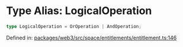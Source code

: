 # Type Alias: LogicalOperation

```ts
type LogicalOperation = OrOperation | AndOperation;
```

Defined in: [packages/web3/src/space/entitlements/entitlement.ts:146](https://github.com/towns-protocol/towns/blob/0db1fd0ac7258e8db8cedfb6183e8eade8284fa1/packages/web3/src/space/entitlements/entitlement.ts#L146)
